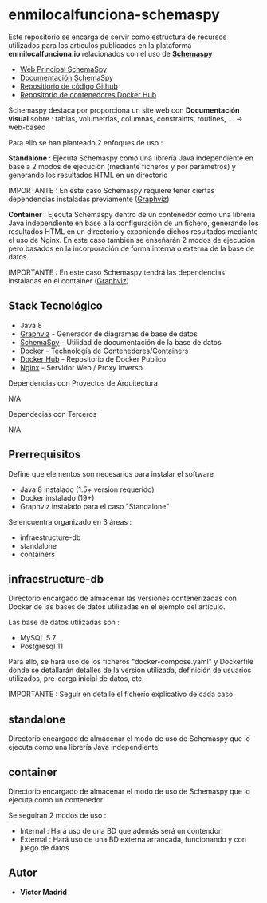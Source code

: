 # enmilocalfunciona-schemaspy

Este repositorio se encarga de servir como estructura de recursos utilizados para los artículos publicados en la plataforma **enmilocalfunciona.io** relacionados con el uso de **[Schemaspy](http://schemaspy.org/)**

* [Web Principal SchemaSpy](http://schemaspy.org/)
* [Documentación SchemaSpy](https://schemaspy.readthedocs.io/en/latest/)
* [Repositiorio de código Github](https://github.com/schemaspy/schemaspy)
* [Repositorio de contenedores Docker Hub](https://hub.docker.com/r/schemaspy/schemaspy/)

Schemaspy destaca por proporciona un site web con **Documentación visual** sobre : tablas, volumetrías, columnas, constraints, routines, ... -> web-based

Para ello se han planteado 2 enfoques de uso :

**Standalone** : Ejecuta Schemaspy como una librería Java independiente en base a 2 modos de ejecución (mediante ficheros y por parámetros) y generando los resultados HTML en un directorio

IMPORTANTE : En este caso Schemaspy requiere tener ciertas dependencias instaladas previamente ([Graphviz](https://graphviz.org/))

**Container** : Ejecuta Schemaspy dentro de un contenedor como una librería Java independiente en base a la configuración de un fichero, generando los resultados HTML en un directorio y exponiendo dichos resultados mediante el uso de Nginx. En este caso también se enseñarán 2 modos de ejecución pero basados en la incorporación de forma interna o externa de la base de datos.

IMPORTANTE : En este caso Schemaspy tendrá las dependencias instaladas en el container ([Graphviz](https://graphviz.org/))



## Stack Tecnológico

* Java 8
* [Graphviz](https://graphviz.org/) - Generador de diagramas de base de datos
* [SchemaSpy](http://schemaspy.org/) - Utilidad de documentación de la base de datos
* [Docker](https://www.docker.com/) - Technología de Contenedores/Containers
* [Docker Hub](https://hub.docker.com/) - Repositorio de Docker Publico
* [Nginx](https://www.nginx.com/) - Servidor Web / Proxy Inverso

Dependencias con Proyectos de Arquitectura

N/A

Dependecias con Terceros

N/A





## Prerrequisitos

Define que elementos son necesarios para instalar el software

* Java 8 instalado (1.5+ version requerido)
* Docker instalado (19+)
* Graphviz instalado para el caso "Standalone"





Se encuentra organizado en 3 áreas :

* infraestructure-db
* standalone
* containers





## infraestructure-db

Directorio encargado de almacenar las versiones contenerizadas con Docker de las bases de datos utilizadas en el ejemplo del artículo.

Las base de datos utilizadas son :

* MySQL 5.7
* Postgresql 11

Para ello, se hará uso de los ficheros "docker-compose.yaml" y Dockerfile donde se detallarán detalles de la versión utilizada, definición de usuarios utilizados, pre-carga inicial de datos, etc. 

IMPORTANTE : Seguir en detalle el ficherio explicativo de cada caso.





## standalone
 
Directorio encargado de almacenar el modo de uso de Schemaspy que lo ejecuta como una librería Java independiente





## container

Directorio encargado de almacenar el modo de uso de Schemaspy que lo ejecuta como un contenedor

Se seguiran 2 modos de uso :

* Internal : Hará uso de una BD que además será un contendor
* External : Hará uso de una BD externa arrancada, funcionando y con juego de datos


## Autor

* **Víctor Madrid**
